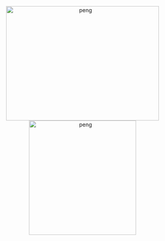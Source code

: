 <!--
**officialnico/officialnico** is a ✨ _special_ ✨ repository because its `README.md` (this file) appears on your GitHub profile.
-->
[]("https://giphy.com/embed/zuZHaMcMHsAQ8")

<div align="center">
  <img height="300" width="400" src="https://media.giphy.com/media/j0jBHXQ1cULRnXNJy4/giphy.gif" alt="peng" />
  <img height="300" width="280" src="https://media.giphy.com/media/5hkvYlIQbAa0yN6Ti3/giphy.gif" alt="peng" />
  
</div>


